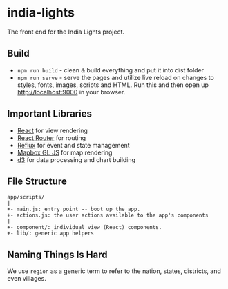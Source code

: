 # india-lights

The front end for the India Lights project.

## Build

- `npm run build` - clean & build everything and put it into dist folder
- `npm run serve` - serve the pages and utilize live reload on changes to
  styles, fonts, images, scripts and HTML.  Run this and then open up
  [http://localhost:9000](http://localhost:9000) in your browser.

## Important Libraries

 - [React][1] for view rendering
 - [React Router][2] for routing
 - [Reflux][3] for event and state management
 - [Mapbox GL JS][4] for map rendering
 - [d3][5] for data processing and chart building

[1]: https://facebook.github.io/react/
[2]: https://github.com/rackt/react-router
[3]: https://github.com/spoike/refluxjs
[4]: https://github.com/mapbox/mapbox-gl-js
[5]: http://d3js.org/


## File Structure

```
app/scripts/
|
+- main.js: entry point -- boot up the app.
+- actions.js: the user actions available to the app's components
|
+- component/: individual view (React) components.
+- lib/: generic app helpers
```

## Naming Things Is Hard

We use `region` as a generic term to refer to the nation, states, districts, and
even villages.


